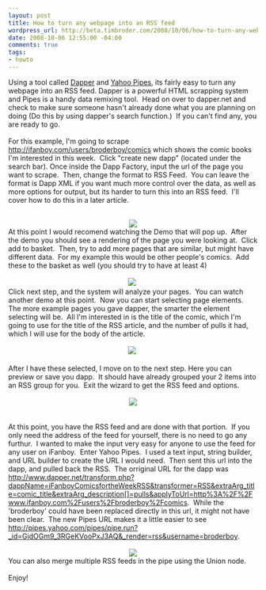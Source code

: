 ```yaml
--- 
layout: post
title: How to turn any webpage into an RSS feed
wordpress_url: http://beta.timbroder.com/2008/10/06/how-to-turn-any-webpage-into-an-rss-feed/
date: 2008-10-06 12:55:00 -04:00
comments: true
tags: 
- howto
---
```

Using a tool called <a href="http://www.dapper.net/">Dapper</a> and <a href="http://pipes.yahoo.com/pipes/">Yahoo Pipes</a>, its fairly easy to turn any webpage into an RSS feed. Dapper is a powerful HTML scrapping system and Pipes is a handy data remixing tool.&nbsp; Head on over to dapper.net and check to make sure someone hasn't already done what you are planning on doing (Do this by using dapper's search function.)&nbsp; If you can't find any, you are ready to go.<br />
<br />
For this example, I'm going to scrape <a href="http://ifanboy.com/users/broderboy/comics">http://ifanboy.com/users/broderboy/comics</a> which shows the comic books I'm interested in this week.&nbsp; Click "create new dapp" (located under the search bar). Once inside the Dapp Factory, input the url of the page you want to scrape.&nbsp; Then, change the format to RSS Feed.&nbsp; You can leave the format is Dapp XML if you want much more control over the data, as well as more options for output, but its harder to turn this into an RSS feed.&nbsp; I'll cover how to do this in a later article.<br />
<br />
<div class="separator" style="clear: both; text-align: center;"><a href="http://3.bp.blogspot.com/_Ng3QbVQfLZ8/SOoNorE0EnI/AAAAAAAATJ0/leCPt6SrNsQ/s1600-h/1.jpg" imageanchor="1" style="margin-left: 1em; margin-right: 1em;"><img border="0" src="http://3.bp.blogspot.com/_Ng3QbVQfLZ8/SOoNorE0EnI/AAAAAAAATJ0/aXiC3Ywj07I/s320-R/1.jpg" /></a></div>At this point I would recomend watching the Demo that will pop up.&nbsp; After the demo you should see a rendering of the page you were looking at.&nbsp; Click add to basket.&nbsp; Then, try to add more pages that are similar, but might have different data.&nbsp; For my example this would be other people's comics.&nbsp; Add these to the basket as well (you should try to have at least 4)<br />
<br />
<div class="separator" style="clear: both; text-align: center;"><a href="http://1.bp.blogspot.com/_Ng3QbVQfLZ8/SOoOoUkvuhI/AAAAAAAATJ8/ktxQucSBFxY/s1600-h/2.jpg" imageanchor="1" style="margin-left: 1em; margin-right: 1em;"><img border="0" src="http://1.bp.blogspot.com/_Ng3QbVQfLZ8/SOoOoUkvuhI/AAAAAAAATJ8/WgfrxcqVv4E/s320-R/2.jpg" /></a>&nbsp;</div><div class="separator" style="clear: both; text-align: center;"></div>Click next step, and the system will analyze your pages.&nbsp; You can watch another demo at this point.&nbsp; Now you can start selecting page elements.&nbsp; The more example pages you gave dapper, the smarter the element selecting will be.&nbsp; All I'm interested in is the title of the comic, which I'm going to use for the title of the RSS article, and the number of pulls it had, which I will use for the body of the article.<br />
<br />
<div class="separator" style="clear: both; text-align: center;"><a href="http://3.bp.blogspot.com/_Ng3QbVQfLZ8/SOoP7VrxYiI/AAAAAAAATKE/cZegoqyOGRg/s1600-h/3.jpg" imageanchor="1" style="margin-left: 1em; margin-right: 1em;"><img border="0" src="http://3.bp.blogspot.com/_Ng3QbVQfLZ8/SOoP7VrxYiI/AAAAAAAATKE/Sa8E9LiQTBU/s320-R/3.jpg" /></a>&nbsp;</div><div class="separator" style="clear: both; text-align: center;">&nbsp; </div>After I have these selected, I move on to the next step. Here you can preview or save you dapp.&nbsp; It should have already grouped your 2 items into an RSS group for you.&nbsp; Exit the wizard to get the RSS feed and options.<br />
<br />
<div class="separator" style="clear: both; text-align: center;"><a href="http://2.bp.blogspot.com/_Ng3QbVQfLZ8/SOoRHt1LJRI/AAAAAAAATKM/byTDlv2rlaA/s1600-h/4.jpg" imageanchor="1" style="margin-left: 1em; margin-right: 1em;"><img border="0" src="http://2.bp.blogspot.com/_Ng3QbVQfLZ8/SOoRHt1LJRI/AAAAAAAATKM/xd4VjsOeDIk/s320-R/4.jpg" /></a></div><br />
<br />
At this point, you have the RSS feed and are done with that portion.&nbsp; If you only need the address of the feed for yourself, there is no need to go any furthur.&nbsp; I wanted to make the input very easy for anyone to use the feed for any user on iFanboy.&nbsp; Enter Yahoo Pipes.&nbsp; I used a text input, string builder, and URL builder to create the URL I would need.&nbsp; Then sent this url into the dapp, and pulled back the RSS.&nbsp; The orriginal URL for the dapp was <a href="http://www.dapper.net/transform.php?dappName=iFanboyComicsfortheWeekRSS&amp;transformer=RSS&amp;extraArg_title=comic_title&amp;extraArg_description%5B%5D=pulls&amp;applyToUrl=http%3A%2F%2Fwww.ifanboy.com%2Fusers%2Fbroderboy%2Fcomics">http://www.dapper.net/transform.php?dappName=iFanboyComicsfortheWeekRSS&amp;transformer=RSS&amp;extraArg_title=comic_title&amp;extraArg_description[]=pulls&amp;applyToUrl=http%3A%2F%2Fwww.ifanboy.com%2Fusers%2Fbroderboy%2Fcomics</a>.&nbsp; While the 'broderboy' could have been replaced directly in this url, it might not have been clear.&nbsp; The new Pipes URL makes it a little easier to see <a href="http://pipes.yahoo.com/pipes/pipe.run?_id=GjdOGm9_3RGeKVooPxJ3AQ&amp;_render=rss&amp;username=broderboy">http://pipes.yahoo.com/pipes/pipe.run?_id=GjdOGm9_3RGeKVooPxJ3AQ&amp;_render=rss&amp;username=broderboy</a>.<br />
<br />
<div class="separator" style="clear: both; text-align: center;"><a href="http://1.bp.blogspot.com/_Ng3QbVQfLZ8/SOoTMSgH6JI/AAAAAAAATKU/fxS2mt00hNc/s1600-h/5.jpg" imageanchor="1" style="margin-left: 1em; margin-right: 1em;"><img border="0" src="http://1.bp.blogspot.com/_Ng3QbVQfLZ8/SOoTMSgH6JI/AAAAAAAATKU/f6s1x0hbHF4/s320-R/5.jpg" /></a></div>You can also merge multiple RSS feeds in the pipe using the Union node.<br />
<br />
Enjoy!
